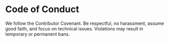 # Code of Conduct

We follow the Contributor Covenant. Be respectful, no harassment, assume good faith, and focus on technical issues. Violations may result in temporary or permanent bans.
